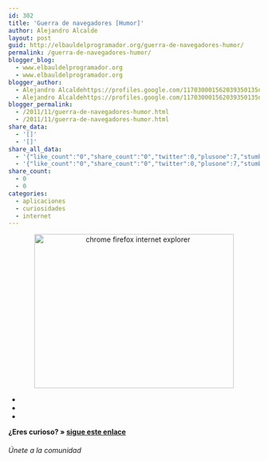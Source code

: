 ```yaml
---
id: 302
title: 'Guerra de navegadores [Humor]'
author: Alejandro Alcalde
layout: post
guid: http://elbauldelprogramador.org/guerra-de-navegadores-humor/
permalink: /guerra-de-navegadores-humor/
blogger_blog:
  - www.elbauldelprogramador.org
  - www.elbauldelprogramador.org
blogger_author:
  - Alejandro Alcaldehttps://profiles.google.com/117030001562039350135noreply@blogger.com
  - Alejandro Alcaldehttps://profiles.google.com/117030001562039350135noreply@blogger.com
blogger_permalink:
  - /2011/11/guerra-de-navegadores-humor.html
  - /2011/11/guerra-de-navegadores-humor.html
share_data:
  - '[]'
  - '[]'
share_all_data:
  - '{"like_count":"0","share_count":"0","twitter":0,"plusone":7,"stumble":0,"pinit":0,"count":7,"time":1333551778}'
  - '{"like_count":"0","share_count":"0","twitter":0,"plusone":7,"stumble":0,"pinit":0,"count":7,"time":1333551778}'
share_count:
  - 0
  - 0
categories:
  - aplicaciones
  - curiosidades
  - internet
---
```

<div class="separator" style="clear: both; text-align: center;">
  <a href="http://1.bp.blogspot.com/-wZ_f7F4Pu0U/TtQVMHdSYfI/AAAAAAAAB24/ULWxHKOWEro/s1600/iechromefirefox.jpg" imageanchor="1" style="margin-left:1em; margin-right:1em"><img alt="chrome firefox internet explorer" border="0" height="309" width="400" src="http://1.bp.blogspot.com/-wZ_f7F4Pu0U/TtQVMHdSYfI/AAAAAAAAB24/ULWxHKOWEro/s400/iechromefirefox.jpg" /></a>
</div>

<div class="sharedaddy">
  <div class="sd-content">
    <ul>
      <li>
        <a class="hastip" rel="nofollow" href="http://twitter.com/home?status=Guerra de navegadores [Humor]+http://elbauldelprogramador.com/guerra-de-navegadores-humor/+V%C3%ADa+%40elbaulp" onclick="javascript:window.open(this.href, '', 'menubar=no,toolbar=no,resizable=yes,scrollbars=yes,height=600,width=600');return false;" title="Compartir en Twitter" target="_blank"><span class="iconbox-title"><i class="icon-twitter icon-2x"></i></span></a>
      </li>
      <li>
        <a class="hastip" rel="nofollow" href="http://www.facebook.com/sharer.php?u=http://elbauldelprogramador.com/guerra-de-navegadores-humor/&t=Guerra de navegadores [Humor]+http://elbauldelprogramador.com/guerra-de-navegadores-humor/+V%C3%ADa+%40elbaulp" onclick="javascript:window.open(this.href, '', 'menubar=no,toolbar=no,resizable=yes,scrollbars=yes,height=600,width=600');return false;" title="Compartir en Facebook" target="_blank"><span class="iconbox-title"><i class="icon-facebook icon-2x"></i></span></a>
      </li>
      <li>
        <a class="hastip" rel="nofollow" href="https://plus.google.com/share?url=Guerra de navegadores [Humor]+http://elbauldelprogramador.com/guerra-de-navegadores-humor/+V%C3%ADa+%40elbaulp" onclick="javascript:window.open(this.href, '', 'menubar=no,toolbar=no,resizable=yes,scrollbars=yes,height=600,width=600');return false;" title="Compartir en G+" target="_blank"><span class="iconbox-title"><i class="icon-google-plus icon-2x"></i></span></a>
      </li>
    </ul>
  </div>
</div>

<span id="socialbottom" class="highlight style-2">

<p>
  <strong>¿Eres curioso? » <a onclick="javascript:_gaq.push(['_trackEvent','random','click-random']);" href="/index.php?random=1">sigue este enlace</a></strong>
</p>

<h6>
  Únete a la comunidad
</h6>

<div class="iconsc hastip" title="2240 seguidores">
  <a href="http://twitter.com/elbaulp" target="_blank"><i class="icon-twitter"></i></a>
</div>

<div class="iconsc hastip" title="2452 fans">
  <a href="http://facebook.com/elbauldelprogramador" target="_blank"><i class="icon-facebook"></i></a>
</div>

<div class="iconsc hastip" title="0 +1s">
  <a href="http://plus.google.com/+Elbauldelprogramador" target="_blank"><i class="icon-google-plus"></i></a>
</div>

<div class="iconsc hastip" title="Repositorios">
  <a href="http://github.com/algui91" target="_blank"><i class="icon-github"></i></a>
</div>

<div class="iconsc hastip" title="Feed RSS">
  <a href="http://elbauldelprogramador.com/feed" target="_blank"><i class="icon-rss"></i></a>
</div></span>